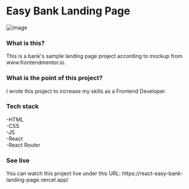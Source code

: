 <h1>Easy Bank Landing Page</h1>

![image](https://github.com/xGrahir/ReactEasyBankLandingPage/assets/113827991/18bd83bf-140d-4531-9ce7-f7b981424936)

<h3>What is this?</h3>
This is a bank's sample landing page project according to mockup from www.frontendmentor.io.

<h3>What is the point of this project?</h3>
I wrote this project to increase my skills as a Frontend Developer.

<h3>Tech stack</h3>
-HTML </br>
-CSS </br>
-JS </br>
-React </br>
-React Router

<h3>See live</h3>
You can watch this project live under this URL: https://react-easy-bank-landing-page.vercel.app/
